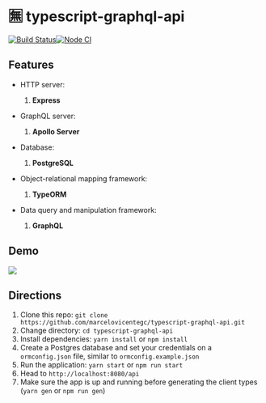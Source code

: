 # 🈚 typescript-graphql-api

[![Build Status](https://dev.azure.com/marcelovicentegc/public-pipes/_apis/build/status/marcelovicentegc.typescript-graphql-api?branchName=master)](https://dev.azure.com/marcelovicentegc/public-pipes/_build/latest?definitionId=4&branchName=master)[![Node CI](https://github.com/marcelovicentegc/typescript-graphql-api/workflows/Node%20CI/badge.svg)](https://github.com/marcelovicentegc/typescript-graphql-api/workflows/Node%20CI/badge.svg)

## Features

- HTTP server:

  1. **Express**

- GraphQL server:

  1. **Apollo Server**

- Database:

  1. **PostgreSQL**

- Object-relational mapping framework:

  1. **TypeORM**

- Data query and manipulation framework:

  1. **GraphQL**

## Demo

<img src="./assets/typescript-graphql-api.gif" />

## Directions

1. Clone this repo: `git clone https://github.com/marcelovicentegc/typescript-graphql-api.git`
2. Change directory: `cd typescript-graphql-api`
3. Install dependencies: `yarn install` or `npm install`
4. Create a Postgres database and set your credentials on a `ormconfig.json` file, similar to `ormconfig.example.json`
5. Run the application: `yarn start` or `npm run start`
6. Head to `http://localhost:8080/api`
7. Make sure the app is up and running before generating the client types (`yarn gen` or `npm run gen`)
